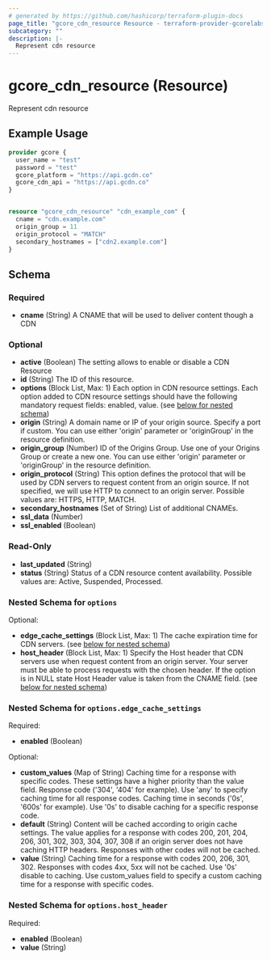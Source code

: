 ```yaml
---
# generated by https://github.com/hashicorp/terraform-plugin-docs
page_title: "gcore_cdn_resource Resource - terraform-provider-gcorelabs"
subcategory: ""
description: |-
  Represent cdn resource
---
```


# gcore_cdn_resource (Resource)

Represent cdn resource

## Example Usage

```terraform
provider gcore {
  user_name = "test"
  password = "test"
  gcore_platform = "https://api.gcdn.co"
  gcore_cdn_api = "https://api.gcdn.co"
}


resource "gcore_cdn_resource" "cdn_example_com" {
  cname = "cdn.example.com"
  origin_group = 11
  origin_protocol = "MATCH"
  secondary_hostnames = ["cdn2.example.com"]
}
```

<!-- schema generated by tfplugindocs -->
## Schema

### Required

- **cname** (String) A CNAME that will be used to deliver content though a CDN

### Optional

- **active** (Boolean) The setting allows to enable or disable a CDN Resource
- **id** (String) The ID of this resource.
- **options** (Block List, Max: 1) Each option in CDN resource settings. Each option added to CDN resource settings should have the following mandatory request fields: enabled, value. (see [below for nested schema](#nestedblock--options))
- **origin** (String) A domain name or IP of your origin source. Specify a port if custom. You can use either 'origin' parameter or 'originGroup' in the resource definition.
- **origin_group** (Number) ID of the Origins Group. Use one of your Origins Group or create a new one. You can use either 'origin' parameter or 'originGroup' in the resource definition.
- **origin_protocol** (String) This option defines the protocol that will be used by CDN servers to request content from an origin source. If not specified, we will use HTTP to connect to an origin server. Possible values are: HTTPS, HTTP, MATCH.
- **secondary_hostnames** (Set of String) List of additional CNAMEs.
- **ssl_data** (Number)
- **ssl_enabled** (Boolean)

### Read-Only

- **last_updated** (String)
- **status** (String) Status of a CDN resource content availability. Possible values are: Active, Suspended, Processed.

<a id="nestedblock--options"></a>
### Nested Schema for `options`

Optional:

- **edge_cache_settings** (Block List, Max: 1) The cache expiration time for CDN servers. (see [below for nested schema](#nestedblock--options--edge_cache_settings))
- **host_header** (Block List, Max: 1) Specify the Host header that CDN servers use when request content from an origin server. Your server must be able to process requests with the chosen header. If the option is in NULL state Host Header value is taken from the CNAME field. (see [below for nested schema](#nestedblock--options--host_header))

<a id="nestedblock--options--edge_cache_settings"></a>
### Nested Schema for `options.edge_cache_settings`

Required:

- **enabled** (Boolean)

Optional:

- **custom_values** (Map of String) Caching time for a response with specific codes. These settings have a higher priority than the value field. Response code ('304', '404' for example). Use 'any' to specify caching time for all response codes. Caching time in seconds ('0s', '600s' for example). Use '0s' to disable caching for a specific response code.
- **default** (String) Content will be cached according to origin cache settings. The value applies for a response with codes 200, 201, 204, 206, 301, 302, 303, 304, 307, 308 if an origin server does not have caching HTTP headers. Responses with other codes will not be cached.
- **value** (String) Caching time for a response with codes 200, 206, 301, 302. Responses with codes 4xx, 5xx will not be cached. Use '0s' disable to caching. Use custom_values field to specify a custom caching time for a response with specific codes.


<a id="nestedblock--options--host_header"></a>
### Nested Schema for `options.host_header`

Required:

- **enabled** (Boolean)
- **value** (String)


